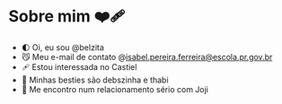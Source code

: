 # Sobre mim ❤️‍🩹
- 🌓 Oi, eu sou @belzita
- 😼 Meu e-mail de contato @isabel.pereira.ferreira@escola.pr.gov.br
- 🩹 Estou interessada no Castiel
- 💮 Minhas besties são debszinha e thabi
- 🦇 Me encontro num relacionamento sério com Joji
 
<!---
belzita/belzita is a ✨ special ✨ repository because its `README.md` (this file) appears on your GitHub profile.
You can click the Preview link to take a look at your changes.
--->

